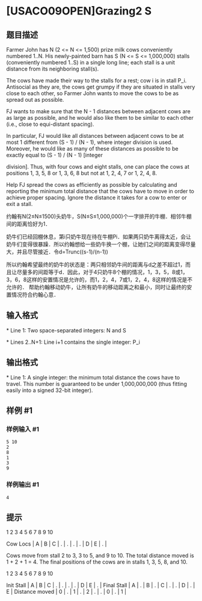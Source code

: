 # [USACO09OPEN]Grazing2 S

## 题目描述

Farmer John has N (2 <= N <= 1,500) prize milk cows conveniently numbered 1..N. His newly-painted barn has S (N <= S <= 1,000,000) stalls (conveniently numbered 1..S) in a single long line; each stall is a unit distance from its neighboring stall(s).

The cows have made their way to the stalls for a rest; cow i is in stall P\_i. Antisocial as they are, the cows get grumpy if they are situated in stalls very close to each other, so Farmer John wants to move the cows to be as spread out as possible.

FJ wants to make sure that the N - 1 distances between adjacent cows are as large as possible, and he would also like them to be similar to each other (i.e., close to equi-distant spacing).

In particular, FJ would like all distances between adjacent cows to be at most 1 different from (S - 1) / (N - 1), where integer division is used. Moreover, he would like as many of these distances as possible to be exactly equal to (S - 1) / (N - 1) [integer

division]. Thus, with four cows and eight stalls, one can place the cows at positions 1, 3, 5, 8 or 1, 3, 6, 8 but not at 1, 2, 4, 7 or 1, 2, 4, 8.

Help FJ spread the cows as efficiently as possible by calculating and reporting the minimum total distance that the cows have to move in order to achieve proper spacing. Ignore the distance it takes for a cow to enter or exit a stall.

约翰有N(2≤N≤1500)头奶牛，S(N≤S≤1,000,000)个一字排开的牛棚．相邻牛棚间的距离恰好为1．

奶牛们已经回棚休息，第i只奶牛现在待在牛棚Pi．如果两只奶牛离得太近，会让奶牛们变得很暴躁．所以约翰想给一些奶牛换一个棚，让她们之间的距离变得尽量大，并且尽管接近．令d=Trunc((s-1)/(n-1))

所以约翰希望最终的奶牛的状态是：两只相邻奶牛间的距离与d之差不超过1，而且让尽量多的间距等于d．因此，对于4只奶牛8个棚的情况，1，3，5，8或1，3，6，8这样的安置情况是允许的，而1，2，4，7或1，2，4，8这样的情况是不允许的．    帮助约翰移动奶牛，让所有奶牛的移动距离之和最小，同时让最终的安置情况符合约翰心意．


## 输入格式

\* Line 1: Two space-separated integers: N and S

\* Lines 2..N+1: Line i+1 contains the single integer: P\_i


## 输出格式

\* Line 1: A single integer: the minimum total distance the cows have to travel. This number is guaranteed to be under 1,000,000,000 (thus fitting easily into a signed 32-bit integer).


## 样例 #1

### 样例输入 #1
```
5 10 
2 
8 
1 
3 
9
```

### 样例输出 #1

```
4
```

## 提示

1   2   3   4   5   6   7   8   9  10

Cow Locs     | A | B | C | . | . | . | . | D | E | . | 

Cows move from stall 2 to 3, 3 to 5, and 9 to 10. The total distance moved is 1 + 2 + 1 = 4. The final positions of the cows are in stalls 1, 3, 5, 8, and 10.

1   2   3   4   5   6   7   8   9  10

Init Stall     | A | B | C | . | . | . | . | D | E | . | 
Final Stall    | A | . | B | . | C | . | . | D | . | E | 
Distance moved | 0 | . | 1 | . | 2 | . | . | 0 | . | 1 | 
